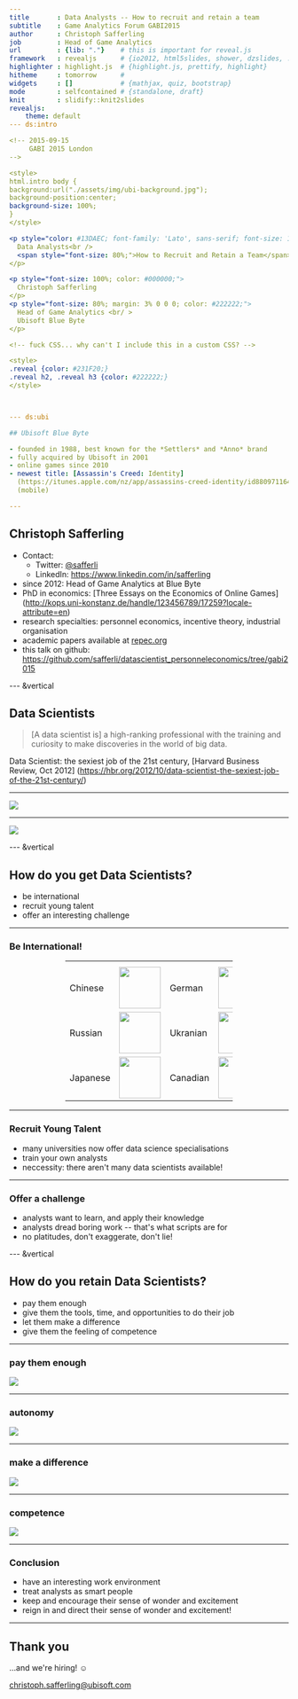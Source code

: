 ```yaml
---
title       : Data Analysts -- How to recruit and retain a team
subtitle    : Game Analytics Forum GABI2015
author      : Christoph Safferling
job         : Head of Game Analytics
url         : {lib: "."}    # this is important for reveal.js
framework   : revealjs      # {io2012, html5slides, shower, dzslides, ...}
highlighter : highlight.js  # {highlight.js, prettify, highlight}
hitheme     : tomorrow      # 
widgets     : []            # {mathjax, quiz, bootstrap}
mode        : selfcontained # {standalone, draft}
knit        : slidify::knit2slides
revealjs: 
    theme: default
--- ds:intro

<!-- 2015-09-15
     GABI 2015 London
-->

<style>
html.intro body {
background:url("./assets/img/ubi-background.jpg");
background-position:center;
background-size: 100%;
} 
</style>

<p style="color: #13DAEC; font-family: 'Lato', sans-serif; font-size: 150%; margin: 0 0 10% 0;">
  Data Analysts<br />
  <span style="font-size: 80%;">How to Recruit and Retain a Team</span>
</p>

<p style="font-size: 100%; color: #000000;">
  Christoph Safferling
</p>
<p style="font-size: 80%; margin: 3% 0 0 0; color: #222222;">
  Head of Game Analytics <br/ > 
  Ubisoft Blue Byte
</p>

<!-- fuck CSS... why can't I include this in a custom CSS? -->

<style>
.reveal {color: #231F20;}
.reveal h2, .reveal h3 {color: #222222;}
</style>



--- ds:ubi

## Ubisoft Blue Byte

- founded in 1988, best known for the *Settlers* and *Anno* brand
- fully acquired by Ubisoft in 2001
- online games since 2010
- newest title: [Assassin's Creed: Identity]
  (https://itunes.apple.com/nz/app/assassins-creed-identity/id880971164?mt=8) 
  (mobile)

---
```


## Christoph Safferling

- Contact:
  - Twitter: [@safferli](https://twitter.com/safferli) 
  - LinkedIn: https://www.linkedin.com/in/safferling 
- since 2012: Head of Game Analytics at Blue Byte
- PhD in economics: [Three Essays on the Economics of Online Games]
  (http://kops.uni-konstanz.de/handle/123456789/17259?locale-attribute=en)
- research specialties: personnel economics, incentive theory, industrial organisation
- academic papers available at [repec.org](https://ideas.repec.org/f/psa961.html)
- this talk on github: https://github.com/safferli/datascientist_personneleconomics/tree/gabi2015



--- &vertical

## Data Scientists

> [A data scientist is] a high-ranking professional with the training and 
> curiosity to make discoveries in the world of big data.

Data Scientist: the sexiest job of the 21st century, 
[Harvard Business Review, Oct 2012]
(https://hbr.org/2012/10/data-scientist-the-sexiest-job-of-the-21st-century/)

***

<img src="assets/img/barycentric-triangle.png" />

***

<img src="assets/img/data-scientist-triangle.png" />


--- &vertical

## How do you get Data Scientists?

- be international
- recruit young talent
- offer an interesting challenge

***

### Be International!

<style>
img.flag{width:75px; vertical-align: text-bottom;}
</style>
<!-- ugly hack: align the text to the flags, rather than the other way round -->
<style>
table.center{margin-left: auto; margin-right: auto; width: 60%;}
td.mytd{vertical-align: middle;}
</style>

<table class="center">
<tr>
<th></th>
<th></th>
</tr>
<tr>
<td class="mytd">Chinese</td>
<td class="mytd"><img src="assets/img/china.gif" class="flag" /></td>
<td class="mytd">German</td>
<td class="mytd"><img src="assets/img/germany.gif" class="flag" /></td>
</tr>
<tr>
<td class="mytd">Russian</td>
<td class="mytd"><img src="assets/img/russia.gif" class="flag" /></td>
<td class="mytd">Ukranian</td>
<td class="mytd"><img src="assets/img/ukraine.gif" class="flag" /></td>
</tr>
<tr>
<td class="mytd">Japanese</td>
<td class="mytd"><img src="assets/img/japan.gif" class="flag" /></td>
<td class="mytd">Canadian</td>
<td class="mytd"><img src="assets/img/canada.gif" class="flag" /></td>
</table>

*** 

### Recruit Young Talent

- many universities now offer data science specialisations
- train your own analysts 
- neccessity: there aren't many data scientists available! 

***

### Offer a challenge

- analysts want to learn, and apply their knowledge
- analysts dread boring work -- that's what scripts are for
- no platitudes, don't exaggerate, don't lie!


<!--
- these are smart people, who will have a good overview of everything that your company is doing (they're crunching the data!). Don't try to fool them, you'll fail. 
-->

--- &vertical

## How do you retain Data Scientists? 

<!-- have a good work environment -->

- pay them enough
- give them the tools, time, and opportunities to do their job 
- let them make a difference 
- give them the feeling of competence 

<!-- autonomy -->
<!-- importance -->
<!-- competence -->

***

### pay them enough

<img src="assets/img/cash.gif" />

<!--
pay is not important
-->

***

### autonomy

<img src="assets/img/kevin-shotgun.gif" />

<!--
letting them grow professionally
-->

*** 

### make a difference

<img src="assets/img/daffy-klatsch.gif" />

<!--

-->

*** 
### competence

<img src="assets/img/code-13.gif" />

<!--
become a master in their field of specialisation
-->

---

### Conclusion

- have an interesting work environment
- treat analysts as smart people
- keep and encourage their sense of wonder and excitement
- reign in and direct their sense of wonder and excitement!

---

## Thank you

&hellip;and we're hiring! &#9786; 

<!-- &#128522; &#128512; -->

christoph.safferling@ubisoft.com

